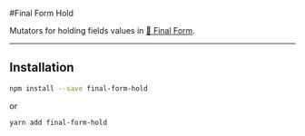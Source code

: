 #Final Form Hold

Mutators for holding fields values in
[🏁 Final Form](https://github.com/final-form/final-form).

---

## Installation

```bash
npm install --save final-form-hold
```

or

```bash
yarn add final-form-hold
```

